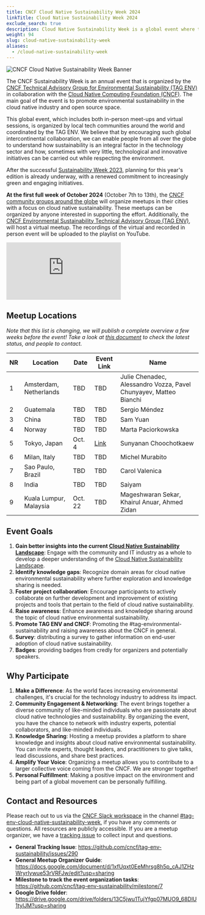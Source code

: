 ```yaml
---
title: CNCF Cloud Native Sustainability Week 2024
linkTitle: Cloud Native Sustainability Week 2024
exclude_search: true
description: Cloud Native Sustainability Week is a global event where the CNCF community organizes local meetings around the theme of Cloud Native Sustainability. The Cloud Native Sustainability Week will take place at the first week of October 2024.
weight: 94
slug: cloud-native-sustainability-week
aliases:
  - /cloud-native-sustainability-week
---
```


<p class="mt-5 mb-5"><img src="/images/cloud-native-sustainability-week-v1-logo.webp" alt="CNCF Cloud Native Sustainability Week Banner"></p>

The CNCF Sustainability Week is an annual event that is organized by the [CNCF Technical Advisory Group for Environmental Sustainability (TAG ENV)](http://github.com/cncf/tag-env-sustainability) in collaboration with the [Cloud Native Computing Foundation (CNCF)](http://cncf.io). The main goal of the event is to promote environmental sustainability in the cloud native industry and open source space.

This global event, which includes both in-person meet-ups and virtual sessions, is organized by local tech communities around the world and coordinated by the TAG ENV. We believe that by encouraging such global intercontinental collaboration, we can enable people from all over the globe to understand how sustainability is an integral factor in the technology sector and how, sometimes with very little, technological and innovative initiatives can be carried out while respecting the environment.

After the successful [Sustainability Week 2023](https://tag-env-sustainability.cncf.io/events/cloud-native-sustainability-week-2023/), planning for this year's edition is already underway, with a renewed commitment to increasingly green and engaging initiatives.

**At the first full week of October 2024** (October 7th to 13th), the [CNCF community groups around the globe](https://community.cncf.io/chapters/) will organize meetups in their cities with a focus on cloud native sustainability. These meetups can be organized by anyone interested in supporting the effort. Additionally, the [CNCF Environmental Sustainability Technical Advisory Group (TAG ENV)](http://github.com/cncf/tag-env-sustainability), will host a virtual meetup. The recordings of the virtual and recorded in person event will be uploaded to the playlist on YouTube.

<div class="embed-responsive embed-responsive-16by9"><iframe class="embed-responsive-item" src="https://www.youtube.com/embed/ezGSYtvQH2c?si=Qz5inM2pI4rHuerm" title="Sustainability Week 2024" frameborder="0" allow="accelerometer; autoplay; clipboard-write; encrypted-media; gyroscope; picture-in-picture; web-share" referrerpolicy="strict-origin-when-cross-origin" allowfullscreen></iframe></div>

## Meetup Locations

*Note that this list is changing, we will publish a complete overview a few weeks before the event! Take a look at [this document](https://docs.google.com/document/d/1xfUqxt0EeMhrsg8h5p_cAJ1ZHzWryrIywue53rVRFJw/edit?usp=sharing) to check the latest status, and people to contact.*

<!-- cSpell:disable -->
| **NR** | **Location** | **Date** | **Event Link** | **Name** |
|---|---|---|---|---|
| 1 | Amsterdam, Netherlands | TBD | TBD | Julie Chenadec, Alessandro Vozza, Pavel Chunyayev, Matteo Bianchi
| 2 | Guatemala | TBD | TBD | Sergio Méndez
| 3 | China | TBD | TBD | Sam Yuan
| 4 | Norway | TBD | TBD | Marta Paciorkowska
| 5 | Tokyo, Japan | Oct. 4 | [Link](https://community.cncf.io/events/details/cncf-cloud-native-community-japan-presents-cncf-cloud-native-sustainability-week-2024-local-meetup-tokyo/) | Sunyanan Choochotkaew
| 6 | Milan, Italy | TBD | TBD |  Michel Murabito
| 7 | Sao Paulo, Brazil | TBD | TBD | Carol Valenica
| 8 | India | TBD | TBD | Saiyam
| 9 | Kuala Lumpur, Malaysia | Oct. 22 | TBD | Mageshwaran Sekar, Khairul Anuar, Ahmed Zidan
<!-- cSpell:enable -->

## Event Goals

1. **Gain better insights into the current [Cloud Native Sustainability Landscape](/landscape/)**: Engage with the community and IT industry as a whole to develop a deeper understanding of the [Cloud Native Sustainability Landscape](/landscape/).
2. **Identify knowledge gaps**: Recognize domain areas for cloud native environmental sustainability where further exploration and knowledge sharing is needed.
3. **Foster project collaboration**: Encourage participants to actively collaborate on further development and improvement of existing projects and tools that pertain to the field of cloud native sustainability.
4. **Raise awareness**: Enhance awareness and knowledge sharing around the topic of cloud native environmental sustainability.
5. **Promote TAG ENV and CNCF**: Promoting the #tag-environmental-sustainability and raising awareness about the CNCF in general.
6. **Survey**: distributing a survey to gather information on end-user adoption of cloud native sustainability.
7. **Badges**: providing badges from credly for organizers and potentially speakers.

## Why Participate

1. **Make a Difference**: As the world faces increasing environmental challenges, it's crucial for the technology industry to address its impact.
2. **Community Engagement & Networking**: The event brings together a diverse community of like-minded individuals who are passionate about cloud native technologies and sustainability. By organizing the event, you have the chance to network with industry experts, potential collaborators, and like-minded individuals. 
3. **Knowledge Sharing**: Hosting a meetup provides a platform to share knowledge and insights about cloud native environmental sustainability. You can invite experts, thought leaders, and practitioners to give talks, lead discussions, and share best practices.
4. **Amplify Your Voice**: Organizing a meetup allows you to contribute to a larger collective voice coming from the CNCF. We are stronger together!
5. **Personal Fulfillment**: Making a positive impact on the environment and being part of a global movement can be personally fulfilling.

## Contact and Resources

Please reach out to us via the [CNCF Slack workspace](https://slack.cncf.io/) in the channel [#tag-env-cloud-native-sustainability-week](https://cloud-native.slack.com/archives/C06TCK5RXCG6), if you have any comments or questions. All resources are publicly accessible.
If you are a meetup organizer, we have a [tracking issue](https://github.com/cncf/tag-env-sustainability/issues/290) to collect input and questions.

* **General Tracking Issue**: <https://github.com/cncf/tag-env-sustainability/issues/290>
* **General Meetup Organizer Guide**: <https://docs.google.com/document/d/1xfUqxt0EeMhrsg8h5p_cAJ1ZHzWryrIywue53rVRFJw/edit?usp=sharing>
* **Milestone to track the event organization tasks**: <https://github.com/cncf/tag-env-sustainability/milestone/7>
* **Google Drive folder**: <https://drive.google.com/drive/folders/13C5jwu1TujYfgp07MUO9_68DlU1tylJM?usp=sharing>

